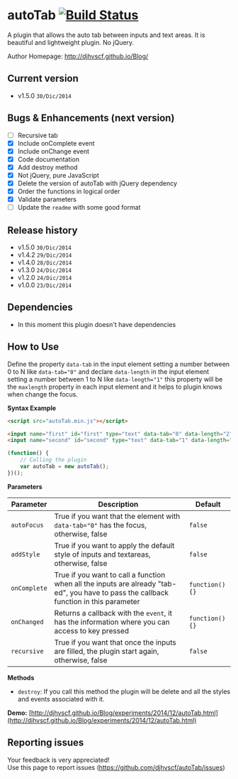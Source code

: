 # autoTab [![Build Status](https://travis-ci.org/djhvscf/autoTab.svg?branch=master)](https://travis-ci.org/djhvscf/autoTab)
A plugin that allows the auto tab between inputs and text areas. It is beautiful and lightweight plugin. No jQuery.

Author Homepage:      http://djhvscf.github.io/Blog/<br />

## Current version
* v1.5.0 `30/Dic/2014`

## Bugs & Enhancements (next version)
* [ ] Recursive tab
* [X] Include onComplete event
* [X] Include onChange event
* [X] Code documentation
* [X] Add destroy method
* [X] Not jQuery, pure JavaScript
* [X] Delete the version of autoTab with jQuery dependency
* [X] Order the functions in logical order
* [X] Validate parameters
* [ ] Update the `readme` with some good format

## Release history
* v1.5.0 `30/Dic/2014`
* v1.4.2 `29/Dic/2014`
* v1.4.0 `28/Dic/2014`
* v1.3.0 `24/Dic/2014`
* v1.2.0 `24/Dic/2014`
* v1.0.0 `23/Dic/2014`

## Dependencies
* In this moment this plugin doesn't have dependencies

## How to Use
Define the property `data-tab` in the input element setting a number between 0 to N like `data-tab="0"` and declare `data-length` in the input element setting a number between 1 to N like `data-length="1"`
this property will be the `maxlength` property in each input element and it helps to plugin knows when change the focus.

**Syntax Example**  
```html
<script src="autoTab.min.js"></script>

<input name="first" id="first" type="text" data-tab="0" data-length="2">
<input name="second" id="second" type="text" data-tab="1" data-length="2">
```
```javascript
(function() {
	// Calling the plugin
	var autoTab = new autoTab();
})();
```

**Parameters**   

| Parameter | Description | Default |
| ----------| ----------- | ------- |
| `autoFocus` | True if you want that the element with `data-tab="0"` has the focus, otherwise, false | `false` |
| `addStyle`  | True if you want to apply the default style of inputs and textareas, otherwise, false | `false` |
| `onComplete` | True if you want to call a function when all the inputs are already "tab-ed", you have to pass the callback function in this parameter | `function(){}` |
| `onChanged` | Returns a callback with the `event`, it has the information where you can access to key pressed | `function(){}` |
| `recursive` | True if you want that once the inputs are filled, the plugin start again, otherwise, false | `false` |



**Methods**
* `destroy`: If you call this method the plugin will be delete and all the styles and events associated with it.

**Demo:** [http://djhvscf.github.io/Blog/experiments/2014/12/autoTab.html](http://djhvscf.github.io/Blog/experiments/2014/12/autoTab.html)

## Reporting issues
Your feedback is very appreciated! <br />
Use this page to report issues (https://github.com/djhvscf/autoTab/issues)